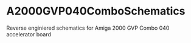 # A2000GVP040ComboSchematics
Reverse enginiered schematics for Amiga 2000 GVP Combo 040 accelerator board
